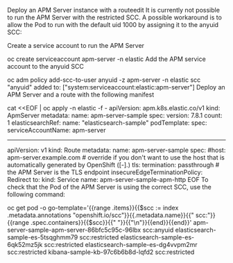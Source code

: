 Deploy an APM Server instance with a routeedit
It is currently not possible to run the APM Server with the restricted SCC. A possible workaround is to allow the Pod to run with the default uid 1000 by assigning it to the anyuid SCC:

Create a service account to run the APM Server

oc create serviceaccount apm-server -n elastic
Add the APM service account to the anyuid SCC

oc adm policy add-scc-to-user anyuid -z apm-server -n elastic
scc "anyuid" added to: ["system:serviceaccount:elastic:apm-server"]
Deploy an APM Server and a route with the following manifest

cat <<EOF | oc apply -n elastic -f -
apiVersion: apm.k8s.elastic.co/v1
kind: ApmServer
metadata:
name: apm-server-sample
spec:
version: 7.8.1
count: 1
elasticsearchRef:
name: "elasticsearch-sample"
podTemplate:
spec:
serviceAccountName: apm-server

---

apiVersion: v1
kind: Route
metadata:
name: apm-server-sample
spec:
#host: apm-server.example.com # override if you don't want to use the host that is automatically generated by OpenShift (<route-name>[-<namespace>].<suffix>)
tls:
termination: passthrough # the APM Server is the TLS endpoint
insecureEdgeTerminationPolicy: Redirect
to:
kind: Service
name: apm-server-sample-apm-http
EOF
To check that the Pod of the APM Server is using the correct SCC, use the following command:

oc get pod -o go-template='{{range .items}}{{$scc := index .metadata.annotations "openshift.io/scc"}}{{.metadata.name}}{{" scc:"}}{{range .spec.containers}}{{$scc}}{{" "}}{{"\n"}}{{end}}{{end}}'
apm-server-sample-apm-server-86bfc5c95c-96lbx scc:anyuid
elasticsearch-sample-es-5tsqghmm79 scc:restricted
elasticsearch-sample-es-6qk52mz5jk scc:restricted
elasticsearch-sample-es-dg4vvpm2mr scc:restricted
kibana-sample-kb-97c6b6b8d-lqfd2 scc:restricted
